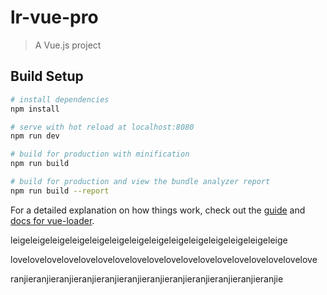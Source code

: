 # lr-vue-pro

> A Vue.js project

## Build Setup

``` bash
# install dependencies
npm install

# serve with hot reload at localhost:8080
npm run dev

# build for production with minification
npm run build

# build for production and view the bundle analyzer report
npm run build --report
```

For a detailed explanation on how things work, check out the [guide](http://vuejs-templates.github.io/webpack/) and [docs for vue-loader](http://vuejs.github.io/vue-loader).

leigeleigeleigeleigeleigeleigeleigeleigeleigeleigeleigeleigeleigeleige

lovelovelovelovelovelovelovelovelovelovelovelovelovelovelovelovelovelove

ranjieranjieranjieranjieranjieranjieranjieranjieranjieranjieranjieranjie